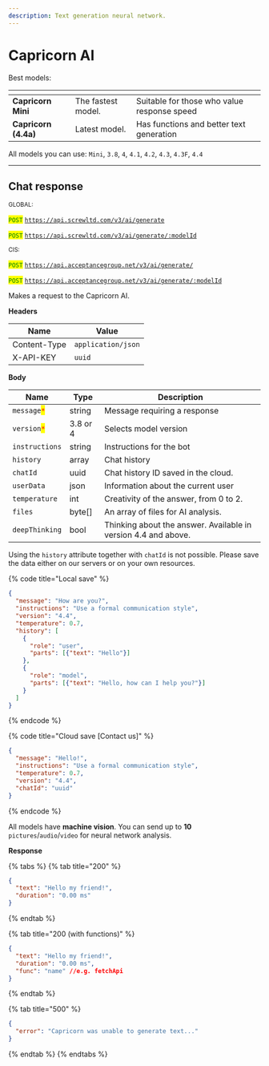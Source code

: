 ```yaml
---
description: Text generation neural network.
---
```


# Capricorn AI

Best models:

<table data-card-size="large" data-view="cards"><thead><tr><th></th><th></th><th></th></tr></thead><tbody><tr><td><strong>Capricorn Mini</strong></td><td>The fastest model. </td><td>Suitable for those who value response speed</td></tr><tr><td><strong>Capricorn (4.4a)</strong></td><td>Latest model.</td><td>Has functions and better text generation</td></tr></tbody></table>

All models you can use: `Mini`, `3.8`, `4`, `4.1`, `4.2`, `4.3`, `4.3F`, `4.4`

***

## Chat response

<sub>GLOBAL:</sub>

<mark style="color:green;">`POST`</mark> [`https://api.screwltd.com/v3/ai/generate`](https://api.screwltd.com/v3/ai/generate)

<mark style="color:green;">`POST`</mark> [`https://api.screwltd.com/v3/ai/generate/:modelId`](https://api.screwltd.com/v3/ai/generate)

<sub>CIS:</sub>

<mark style="color:green;">`POST`</mark> [`https://api.acceptancegroup.net/v3/ai/generate/`](https://api.screwltd.com/v3/ai/generate)

<mark style="color:green;">`POST`</mark> [`https://api.acceptancegroup.net/v3/ai/generate/:modelId`](https://api.screwltd.com/v3/ai/generate)

Makes a request to the Capricorn AI.

**Headers**

| Name         | Value              |
| ------------ | ------------------ |
| Content-Type | `application/json` |
| X-API-KEY    | `uuid`             |

**Body**

| Name                                         | Type     | Description                                                    |
| -------------------------------------------- | -------- | -------------------------------------------------------------- |
| `message`<mark style="color:red;">`*`</mark> | string   | Message requiring a response                                   |
| `version`<mark style="color:red;">`*`</mark> | 3.8 or 4 | Selects model version                                          |
| `instructions`                               | string   | Instructions for the bot                                       |
| `history`                                    | array    | Chat history                                                   |
| `chatId`                                     | uuid     | Chat history ID saved in the cloud.                            |
| `userData`                                   | json     | Information about the current user                             |
| `temperature`                                | int      | Creativity of the answer, from 0 to 2.                         |
| `files`                                      | byte\[]  | An array of files for AI analysis.                             |
| `deepThinking`                               | bool     | Thinking about the answer. Available in version 4.4 and above. |

Using the `history` attribute together with `chatId` is not possible. Please save the data either on our servers or on your own resources.

{% code title="Local save" %}
```json
{
  "message": "How are you?",
  "instructions": "Use a formal communication style",
  "version": "4.4",
  "temperature": 0.7,
  "history": [
    {
      "role": "user",
      "parts": [{"text": "Hello"}]
    },
    {
      "role": "model",
      "parts": [{"text": "Hello, how can I help you?"}]
    }
  ]
}
```
{% endcode %}

{% code title="Cloud save [Contact us]" %}
```json
{
  "message": "Hello!",
  "instructions": "Use a formal communication style",
  "temperature": 0.7,
  "version": "4.4",
  "chatId": "uuid"
}
```
{% endcode %}

All models have **machine vision**. You can send up to **10** `pictures`/`audio`/`video` for neural network analysis.

**Response**

{% tabs %}
{% tab title="200" %}
```json
{
  "text": "Hello my friend!",
  "duration": "0.00 ms"
}
```
{% endtab %}

{% tab title="200 (with functions)" %}
```json
{
  "text": "Hello my friend!",
  "duration": "0.00 ms",
  "func": "name" //e.g. fetchApi
}
```
{% endtab %}

{% tab title="500" %}
```json
{
  "error": "Capricorn was unable to generate text..."
}
```
{% endtab %}
{% endtabs %}
